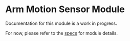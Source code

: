 # Arm Motion Sensor Module
Documentation for this module is a work in progress.

For now, please refer to the [specs](specs.yaml) for module details.
